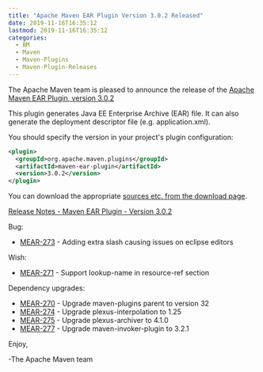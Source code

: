 ```yaml
---
title: "Apache Maven EAR Plugin Version 3.0.2 Released"
date: 2019-11-16T16:35:12
lastmod: 2019-11-16T16:35:12
categories:
  - BM
  - Maven
  - Maven-Plugins
  - Maven-Plugin-Releases
---
```

The Apache Maven team is pleased to announce the release of the 
[Apache Maven EAR Plugin, version 3.0.2](https://maven.apache.org/plugins/maven-ear-plugin/)

This plugin generates Java EE Enterprise Archive (EAR) file. It can also
generate the deployment descriptor file (e.g. application.xml).

You should specify the version in your project's plugin configuration:

```xml
<plugin>
  <groupId>org.apache.maven.plugins</groupId>
  <artifactId>maven-ear-plugin</artifactId>
  <version>3.0.2</version>
</plugin>
```

You can download the appropriate [sources etc. from the download page](https://maven.apache.org/plugins/maven-ear-plugin/download.cgi).
 

<!-- more -->

[Release Notes - Maven EAR Plugin - Version 3.0.2](https://issues.apache.org/jira/secure/ReleaseNote.jspa?projectId=12317422&version=12343262)

Bug:

 * [MEAR-273](https://issues.apache.org/jira/browse/MEAR-273) - Adding extra slash causing issues on eclipse editors
 
Wish:

 * [MEAR-271](https://issues.apache.org/jira/browse/MEAR-271) - Support lookup-name in resource-ref section
 
Dependency upgrades:

 * [MEAR-270](https://issues.apache.org/jira/browse/MEAR-270) - Upgrade maven-plugins parent to version 32
 * [MEAR-274](https://issues.apache.org/jira/browse/MEAR-274) - Upgrade plexus-interpolation to 1.25
 * [MEAR-275](https://issues.apache.org/jira/browse/MEAR-275) - Upgrade plexus-archiver to 4.1.0
 * [MEAR-277](https://issues.apache.org/jira/browse/MEAR-277) - Upgrade maven-invoker-plugin to 3.2.1

Enjoy,

-The Apache Maven team
